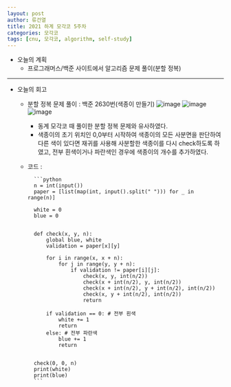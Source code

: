 ```yaml
---
layout: post
author: 류건열
title: 2021 하계 모각코 5주차
categories: 모각코
tags: [cnu, 모각코, algorithm, self-study]
---
```


- 오늘의 계획
  - 프로그래머스/백준 사이트에서 알고리즘 문제 풀이(분할 정복)

---

- 오늘의 회고

  - 분할 정복 문제 풀이 : 백준 2630번(색종이 만들기)
    ![image](https://user-images.githubusercontent.com/34560965/129198342-7d23cd99-ecc4-4239-9429-f469bb40d3a2.png)
    ![image](https://user-images.githubusercontent.com/34560965/129198367-7888b545-438b-4aff-a5ec-f23ec6546f4c.png)
    ![image](https://user-images.githubusercontent.com/34560965/129198389-6a288665-fd70-4dbb-a418-2afdda58e32c.png)
    - 동계 모각코 때 풀이한 분할 정복 문제와 유사하였다.
    - 색종이의 초기 위치인 0,0부터 시작하여 색종이의 모든 사분면을 판단하여 다른 색이 있다면 재귀를 사용해 사분할한 색종이를 다시 check하도록 하였고, 전부 흰색이거나 파란색인 경우에 색종이의 개수를 추가하였다.
  - 코드 :

          ```python
          n = int(input())
          paper = [list(map(int, input().split(" "))) for _ in range(n)]

          white = 0
          blue = 0


          def check(x, y, n):
              global blue, white
              validation = paper[x][y]

              for i in range(x, x + n):
                  for j in range(y, y + n):
                      if validation != paper[i][j]:
                          check(x, y, int(n/2))
                          check(x + int(n/2), y, int(n/2))
                          check(x + int(n/2), y + int(n/2), int(n/2))
                          check(x, y + int(n/2), int(n/2))
                          return

              if validation == 0: # 전부 흰색
                  white += 1
                  return
              else: # 전부 파란색
                  blue += 1
                  return


          check(0, 0, n)
          print(white)
          print(blue)
          ```

